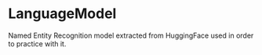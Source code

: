 # LanguageModel
Named Entity Recognition model extracted from HuggingFace used in order to practice with it.
